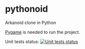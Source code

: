 # pythonoid
Arkanoid clone in Python

[Pygame](https://www.pygame.org/wiki/GettingStarted) is needed to run the project.

Unit tests status:
[![Unit tests status](https://travis-ci.org/patrykvan/pythonoid.svg?branch=master)](https://travis-ci.org/patrykvan/pythonoid)
